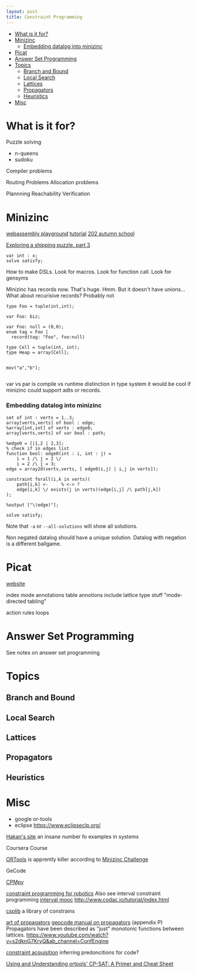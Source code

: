 ```yaml
---
layout: post
title: Constraint Programming
---
```


- [What is it for?](#what-is-it-for)
- [Minizinc](#minizinc)
    - [Embedding datalog into minizinc](#embedding-datalog-into-minizinc)
- [Picat](#picat)
- [Answer Set Programming](#answer-set-programming)
- [Topics](#topics)
  - [Branch and Bound](#branch-and-bound)
  - [Local Search](#local-search)
  - [Lattices](#lattices)
  - [Propagators](#propagators)
  - [Heuristics](#heuristics)
- [Misc](#misc)

# What is it for?
Puzzle solving
- n-queens
- sudoku

Compiler problems

Routing Problems
Allocation problems

Plannning
Reachability
Verification
# Minizinc
[webassembly playground](https://github.com/MiniZinc/minizinc-playground)
[tutorial](https://www.minizinc.org/doc-2.6.2/en/part_2_tutorial.html)
[202 autumn school](https://www.youtube.com/watch?v=lQi3b-sxt1s&ab_channel=AutumnSchoolonLogicandConstraintProgramming)

[Exploring a shipping puzzle, part 3](https://kevinlynagh.com/notes/shipping-puzzle/part-3/)

```minizinc
var int : x;
solve satisfy;
```

How to make DSLs. Look for macros. Look for function call. Look for gensyms


Minizinc has records now. That's huge. Hmm. But it doesn't have unions...
What about recurisive records? Probably not
```minizinc
type Foo = tuple(int,int);

var Foo: biz;

var Foo: null = (0,0);
enum tag = Foo | 
  record(tag: "Foo", foo:null)
```
```minizinc
type Cell = tuple(int, int);
type Heap = array[Cell];

```


```minizinc

mov("a","b");


```


var vs par is compile vs runtime distinction in type system
it would be cool if minizinc could support adts or records.

### Embedding datalog into minizinc

```minizinc
set of int : verts = 1..3;
array[verts,verts] of bool : edge;
%array[int,int] of verts : edge0;
array[verts,verts] of var bool : path;

%edge0 = [|1,2 | 2,3];
% check if in edges list
function bool: edge0(int : i, int : j) = 
    i = 1 /\ j = 2 \/
    i = 2 /\ j = 3;
edge = array2d(verts,verts, [ edge0(i,j) | i,j in verts]);

constraint forall(i,k in verts)(
    path[i,k] <-     % <-> ? 
    edge[i,k] \/ exists(j in verts)(edge[i,j] /\ path[j,k])
);

%output ["\(edge)"];

solve satisfy;
```

Note that `-a` or `--all-solutions` will show all solutions. 

Non negated datalog should have a unique solution. Datalog with negation is a different ballgame.

# Picat
[website](http://www.picat-lang.org/)

index mode annotations
table annotions include lattice type stuff "mode-directed tabling"

action rules
loops
# Answer Set Programming
See notes on answer set programming
# Topics
## Branch and Bound

## Local Search
## Lattices

## Propagators

## Heuristics

# Misc
- google or-tools
- eclipse https://www.eclipseclp.org/


[Hakan's site](http://www.hakank.org/) an insane number fo examples in systems

Coursera Course

[ORTools](https://developers.google.com/optimization) is apprently killer according to [Minizinc Challenge](https://www.minizinc.org/challenge.html)

GeCode

[CPMpy](https://www.youtube.com/watch?v=A4mmmDAdusQ&ab_channel=Int%27lConferenceonPrinciplesandPracticeofCP)

[constraint programming for robotics](http://www.codac.io/)
 Also see interval constraint programming [interval mooc](https://www.ensta-bretagne.fr/jaulin/iamooc.html)  http://www.codac.io/tutorial/index.html 

[csplib](https://www.csplib.org//) a library of constrains

[art of propagators](https://dspace.mit.edu/handle/1721.1/54635) 
[geocode manual on propagators](https://www.gecode.org/doc-latest/MPG.pdf) (appendix P) 
Propagators have been described as "just" monotonic functions between lattices. <https://www.youtube.com/watch?v=s2dknG7KryQ&ab_channel=ConfEngine>


[constraint acquisition](https://twitter.com/grmenguy/status/1531879717376184320?s=20&t=-IHVNfpCMKlhva0T8ctWXA) inferring predoncitions for code?

[Using and Understanding ortools' CP-SAT: A Primer and Cheat Sheet](https://github.com/d-krupke/cpsat-primer)